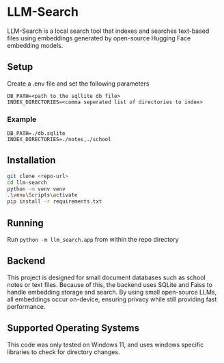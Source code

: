 # LLM-Search
LLM-Search is a local search tool that indexes and searches text-based files using embeddings generated by open-source Hugging Face embedding models.

## Setup
Create a .env file and set the following parameters
```
DB_PATH=<path to the sqllite db file>
INDEX_DIRECTORIES=<comma seperated list of directories to index>
```
### Example
```
DB_PATH=./db.sqlite
INDEX_DIRECTORIES=./notes,./school
```

## Installation
```bash
git clone <repo-url>
cd llm-search
python -m venv venv
.\venv\Scripts\activate
pip install -r requirements.txt
```
## Running
Run `python -m llm_search.app` from within the repo directory

## Backend
This project is designed for small document databases such as school notes or text files. Because of this, the backend uses SQLite and Faiss to handle embedding storage and search. By using small open-source LLMs, all embeddings occur on-device, ensuring privacy while still providing fast performance.

## Supported Operating Systems
This code was only tested on Windows 11, and uses windows specific libraries to check for directory changes.
